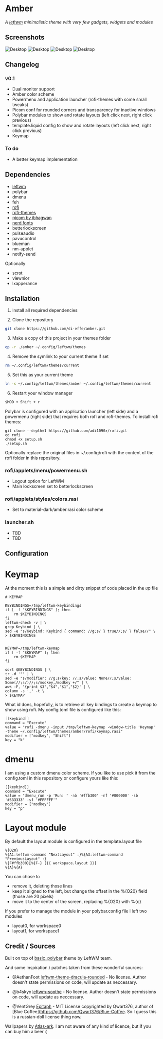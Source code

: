 # Amber
*A [leftwm](https://github.com/leftwm/leftwm) minimalistic theme with very few gadgets, widgets and modules*


## Screenshots

![Desktop](./screenshots/amber_desktop.png)
![Desktop](./screenshots/amber_tiles.png)
![Desktop](./screenshots/amber_apps.png)
![Desktop](./screenshots/amber_powermenu.png)
 


## Changelog

### v0.1
- Dual monitor support
- Amber color scheme
- Powermenu and application launcher (rofi-themes with some small tweaks)
- Picom conf for rounded corners and transparency for inactive windows
- Polybar modules to show and rotate layouts (left click next, right click previous)
- template.liquid config to show and rotate layouts (left click next, right click previous) 
- Keymap


### To do
- A better keymap implementation

## Dependencies

- [leftwm](https://github.com/leftwm/leftwm)
- polybar
- dmenu 
- feh
- [rofi](https://github.com/davatorium/rofi) 
- [rofi-themes](ttps://github.com/adi1090x/rofi)
- [picom by ibhagwan](https://github.com/ibhagwan/picom)
- [nerd fonts](https://www.nerdfonts.com/)
- betterlockscreen
- pulseaudio
- pavucontrol
- blueman
- nm-applet
- notify-send

Optionally
- scrot
- viewnior
- lxapperance


## Installation
1. Install all required dependencies

2. Clone the repository

```BASH
git clone https://github.com/di-effe/amber.git
```

3. Make a copy of this project in your themes folder

```BASH
cp -r ./amber ~/.config/leftwm/themes
```

4. Remove the symlink to your current theme if set

```BASH
rm ~/.config/leftwm/themes/current
```
5. Set this as your current theme

```BASH
ln -s ~/.config/leftwm/themes/amber ~/.config/leftwm/themes/current
```

6. Restart your window manager

```Default shortcut
$MOD + Shift + r
```

Polybar is configured with an application launcher (left side) and a powermenu (right side) that requires both rofi and rofi-themes.
To install rofi themes:
```
git clone --depth=1 https://github.com/adi1090x/rofi.git
cd rofi
chmod +x setup.sh
./setup.sh
```
Optionally replace the original files in ~/.config/rofi with the content of the rofi folder in this repository.

### rofi/applets/menu/powermenu.sh
- Logout option for LeftWM
- Main lockscreen set to betterlockscreen

### rofi/applets/styles/colors.rasi
- Set to material-dark/amber.rasi color scheme

### launcher.sh
- TBD
- TBD


## Configuration

# Keymap
At the moment this is a simple and dirty snippet of code placed in the *up* file

```
# KEYMAP

KEYBINDINGS=/tmp/leftwm-keybindings
if [ -f "$KEYBINDINGS" ]; then
    rm $KEYBINDINGS
fi
leftwm-check -v | \
grep Keybind | \
sed -e "s/Keybind: Keybind { command: //g;s/ } true//;s/ } false//" \
> $KEYBINDINGS


KEYMAP=/tmp/leftwm-keymap
if [ -f "$KEYMAP" ]; then
    rm $KEYMAP
fi

sort $KEYBINDINGS | \
tr -d '"' | \
sed -e "s/modifier: //g;s/key: //;s/value: None//;s/value: Some(//;s/)//;s/modkey,/modkey +/" | \
awk -F, '{print $3","$4","$1","$2}' | \
column -s ',' -t \
> $KEYMAP
```

What id does, hopefully, is to retrieve all key bindings to create a keymap to show using rofi.
My config.toml file is configured like this:

```
[[keybind]]
command = "Execute"
value = "rofi -dmenu -input /tmp/leftwm-keymap -window-title 'Keymap' -theme ~/.config/leftwm/themes/amber/rofi/keymap.rasi"
modifier = ["modkey", "Shift"]
key = "k"
```


# dmenu
I am using a custom dmenu color scheme. If you like to use pick it from the config.toml in this repository or configure yours like this:

```
[[keybind]]
command = "Execute"
value = "dmenu_run -p 'Run: ' -nb '#ffb300' -nf '#000000' -sb '#333333' -sf '#FFFFFF'"
modifier = ["modkey"]
key = "p"
```

# Layout module
By default the layout module is configured in the template.layout file
```
%{O20}
%{A1:leftwm-command "NextLayout" :}%{A3:leftwm-command "PreviousLayout" :}
%{F#ffb300}%{F-} [{{ workspace.layout }}]
%{A}%{A}
```
You can chose to 
- remove it, deleting those lines
- keep it aligned to the left, but change the offset in the %{O20} field (those are 20 pixels)
- move it to the center of the screen, replacing %{O20} with %{c}

If you prefer to manage the module in your polybar.config file I left two modules
- layout0, for workspace0
- layout1, for workspace1



## Credit / Sources
Built on top of [basic_polybar](https://github.com/leftwm/leftwm/tree/main/themes/basic_polybar) theme by LeftWM team.

And some inspiration / patches taken from these wonderful sources:

- @AethanFoot [leftwm-theme-dracula-rounded](https://github.com/AethanFoot/leftwm-theme-dracula-rounded) - No license. Author doesn't state permissions on code, will update as neccessary.

- @b4skyx [leftwm-soothe](https://github.com/b4skyx/leftwm-soothe) - No license. Author doesn't state permissions on code, will update as neccessary.

- @VentGrey [Epitaph](https://github.com/VentGrey/Epitaph/) - MIT License copyrighted by Qwart376, author of [Blue Coffee](https://github.com/Qwart376/Blue-Coffee. So I guess this is a russian-doll license thing now.

Wallpapers by [Atlas-ark](https://www.reddit.com/user/atlas-ark/). I am not aware of any kind of licence, but if you can buy him a beer :)

